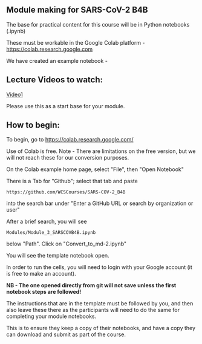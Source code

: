 ## Module making for SARS-CoV-2 B4B

The base for practical content for this course will be in Python notebooks (.ipynb)

These must be workable in the Google Colab platform - https://colab.research.google.com 

We have created an example notebook - 

## Lecture Videos to watch:

[Video1](linktovideohere)

Please use this as a start base for your module. 

## How to begin: 

To begin, go to https://colab.research.google.com/ 

Use of Colab is free. Note - There are limitations on the free version, but we will not reach these for our conversion purposes. 

On the Colab example home page, select "File", then "Open Notebook"

There is a Tab for "Github"; select that tab and paste 
```
https://github.com/WCSCourses/SARS-COV-2_B4B
```
into the search bar under "Enter a GitHub URL or search by organization or user" 

After a brief search, you will see
```
Modules/Module_3_SARSCOVB4B.ipynb
```
below "Path". Click on "Convert_to_md-2.ipynb"

You will see the template notebook open.

In order to run the cells, you will need to login with your Google account (it is free to make an account).

**NB - The one opened directly from git will not save unless the first notebook steps are followed!**

The instructions that are in the template must be followed by you, and then also leave these there as the participants will need to do the same for completing your module notebooks. 

This is to ensure they keep a copy of their notebooks, and have a copy they can download and submit as part of the course. 


